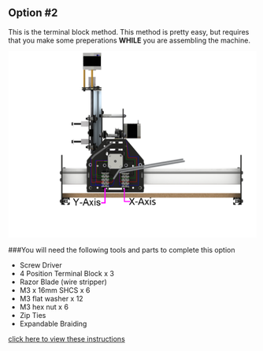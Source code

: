 ## Option #2
This is the terminal block method. This method is pretty easy, but requires that you make some preperations **WHILE** you are assembling the machine.

![wiring with terminal blocks](content/wiring/rendered_wiring_right_tb.png)

###You will need the following tools and parts to complete this option

* Screw Driver
* 4 Position Terminal Block x 3
* Razor Blade (wire stripper)
* M3 x 16mm SHCS x 6
* M3 flat washer x 12
* M3 hex nut x 6
* Zip Ties
* Expandable Braiding

[click here to view these instructions](wiring_2.html)
